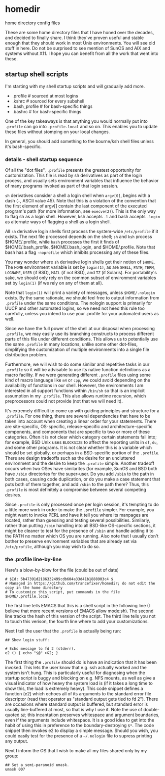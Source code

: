 # homedir
home directory config files

These are some home directory files that I have honed over the decades, and decided to finally share.
I think they've proven useful and stable enough that they should work in most Unix environments.
You will see old stuff in here.  Do not be surprised to see mention of SunOS and AIX and systems without X11.
I hope you can benefit from all the work that went into these.

## startup shell scripts
I'm starting with my shell startup scripts and will gradually add more.

* .profile # sourced at most logins
* .kshrc # sourced for every subshell
* .bash_profile # for bash-specific things
* .bashrc # for bash-specific things

One of the key takeaways is that anything you would normally put into `.profile` can go into `.profile.local` and so on.
This enables you to update these files without stomping on your local changes.

In general, you should add something to the bourne/ksh shell files unless it's bash-specific.

### details - shell startup sequence

Of all the "dot files", `.profile` presents the greatest opportunity for customization.
This file is read by sh derivatives as part of the login process, and usually sets environment variables that
influence the behavior of many programs invoked as part of that login session.

`sh` derivatives consider a shell a login shell when `argv[0]`, begins with a dash (`-`, ASCII value 45).
Note that this is a violation of the convention that the first element of argv[] contain the last component
of the executed program's path (for more information, see `execve(2)`). This is the only way to flag sh as a login shell.
However, ksh accepts `-l` and bash accepts `-login` as alternate ways of flagging a shell as a login shell.

All `sh` derivative login shells first process the system-wide `/etc/profile` if it exists.
The next file processed depends on the shell; `sh` and `ksh` process $HOME/.profile,
while `bash` processes the first it finds of $HOME/.bash_profile, $HOME/.bash_login, and $HOME/.profile.
Note that bash has a flag `-noprofile` which inhibits processing any of these files.

You may wonder where `sh` derivative login shells get their notion of `$HOME`.
The `HOME` environment variable is set by `login(1)`, as are `SHELL`, `PATH`, `TERM`, `LOGNAME`, `USER` (if BSD), `MAIL` (if not BSD),
and `TZ` (if Solaris).
For portability's sake, we should only rely on the common subset of environment variables set by `login(1)`
(if we rely on any of them at all).

Note that `login(1)` will print a variety of messages, unless `$HOME/.nologin` exists.
By the same rationale, we should feel free to output information from `.profile` under the same conditions.
The nologin support is primarily for UUCP and other automated logins, so we need not heed this rule too carefully,
unless you intend to use your .profile for your automated users as well.

Since we have the full power of the shell at our disposal when processing `.profile`, we may easily use its branching
constructs to process different parts of this file under different conditions.  This allows us to potentially use the same `.profile`
in many locations, unlike some other dot-files, simplifying the customization of multiple environments into a single file
distribution problem.

Furthermore, we will wish to do some similar and repetitive tasks in our `.profile` so it will be advisable to use its native function
definitions as a macro facility. If we were generating different `.profile` files using some kind of macro language like `m4` or `cpp`,
we could avoid depending on the availability of functions in our shell. However, the environments I am interested in all support
functions within `/bin/sh` so that is an implicit assumption in my `.profile`. This also allows runtime recursion, which preprocessors
could not provide (not that we will need it).

It's extremely difficult to come up with guiding principles and structure for a `.profile`. For one thing, there are several dependencies
that have to be taken into account when creating a linear order for your statements. There are site-specific, OS-specific,
release-specific and architecture-specific components, and components that are specific to two or more of these categories.
Often it is not clear which category certain statements fall into; for example, BSD Unix uses `BLOCKSIZE` to affect the reporting units
in `df`, `du`, and some other programs. It is not clear whether this is a variable which should be set globally, or perhaps in a
BSD-specific portion of the `.profile`. There are design tradeoffs such as the desire for an uncluttered environment and the desire
to keep the `.profile` simple. Another tradeoff occurs when two OSes have similarites (for example, SunOS and BSD both have `/sbin`
directories for the super-user. Do you add `/sbin` to the path in both cases, causing code duplication, or do you make a case
statement that puts both of them together, and add `/sbin` to the path there? Thus, this `.profile` is most definitely a
compromise between several competing desires.

Since `.profile` is only processed once per login session, it's tempting to do a little more work in order to make the `.profile`
simpler. For example, you might want to invoke PERL and have it tell you where its manpages are located, rather than guessing
and testing several possibilities. Similarly, rather than putting `/sbin` handling into all BSD-like OS-specific sections, it
might be cleaner to test for the presence of `/sbin` and handle adding it to the PATH no matter which OS you are running.
Also note that I usually don't bother to preserve environment variables that are already set via `/etc/profile`, although
you may wish to do so.

### the .profile line-by-line

Here's a blow-by-blow for the file (could be out of date)
```# Hey EMACS this is -*- mode:sh -*-
# $Id: 5b47391d2186332499cdb604a33d41b1888903c4 $
# Managed in https://github.com/trancefixer/homedir; do not edit the copy in the home directory
# To customize this script, put commands in the file $HOME/.profile.local
```

The first line tells EMACS that this is a shell script in the following line (I believe that more recent versions of EMACS allow mode:sh).
The second line tracks the hash of this version of the script.
The third line tells you not to touch this verison, the fourth line where to add your customizations.

Next I tell the user that the `.profile` is actually being run:

```
## Show login stuff:

# Echo message to fd 2 (stderr).
e2 () { echo "$@" >&2; }
```
The first thing the `.profile` should do is have an indication that it has been invoked.
This lets the user know that e.g. ssh actually worked and the system isn't hung.
This is particularly useful for diagnosing when the startup script is buggy and blocking on e.g. NFS mounts,
as well as give a visual indicator of how heavy the system load is (if it takes a long time to show this, the load is extremely heavy).
This code snippet defines a function (e2) which echoes all of its arguments to the standard error file descriptor
(read that operator as "standard output gets tied to fd 2"). There are occasions where standard output is buffered,
but standard error is usually line-buffered at most, so that is why I use it.
Note the use of double-quoted `$@`; this incantation preserves whitespace and argument boundaries, even if the arguments
include whitespace. It is a good idea to get into the habit of using this in preference to the boundary-destroying `$*`.
The code snippet then invokes e2 to display a simple message. Should you wish, you could easily test for the presence of
a `~/.nologin` file to supress printing any output.

Next I inform the OS that I wish to make all my files shared only by my group:
```
## Set a semi-paranoid umask.
umask 007
```
